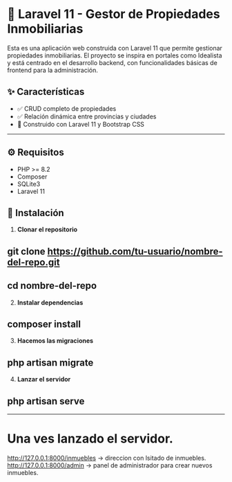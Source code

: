 # 🏡 Laravel 11 - Gestor de Propiedades Inmobiliarias

Esta es una aplicación web construida con Laravel 11 que permite gestionar propiedades inmobiliarias. El proyecto se inspira en portales como Idealista y está centrado en el desarrollo backend, con funcionalidades básicas de frontend para la administración.

## ✨ Características

- ✅ CRUD completo de propiedades
- ✅ Relación dinámica entre provincias y ciudades
- 🧪 Construido con Laravel 11 y Bootstrap CSS

---

## ⚙️ Requisitos

- PHP >= 8.2
- Composer
- SQLite3
- Laravel 11

## 🚀 Instalación

1. **Clonar el repositorio**

## git clone https://github.com/tu-usuario/nombre-del-repo.git

## cd nombre-del-repo

2. **Instalar dependencias**

## composer install

3. **Hacemos las migraciones**

## php artisan migrate

4. **Lanzar el servidor**

## php artisan serve

---

# Una ves lanzado el servidor.

http://127.0.0.1:8000/inmuebles -> direccion con lsitado de inmuebles.
http://127.0.0.1:8000/admin -> panel de administrador para crear nuevos inmuebles.
